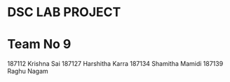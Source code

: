 # DSC LAB PROJECT

# Team No 9

187112 Krishna Sai
187127 Harshitha Karra
187134 Shamitha Mamidi
187139 Raghu Nagam





 
 


